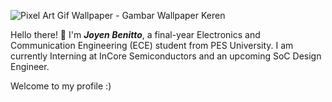 ![Pixel Art Gif Wallpaper - Gambar Wallpaper Keren](https://github.com/JoyenBenitto/JoyenBenitto/assets/75515758/ec0a28d1-a08c-4647-9480-a9e91d4062dd)

Hello there! 👋 I'm  ***Joyen Benitto***, a final-year Electronics and Communication Engineering (ECE) student from PES University. I am currently Interning at InCore Semiconductors and an upcoming SoC Design Engineer.

Welcome to my profile :)

